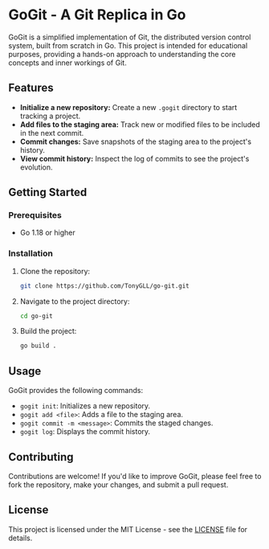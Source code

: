 # GoGit - A Git Replica in Go

GoGit is a simplified implementation of Git, the distributed version control system, built from scratch in Go. This project is intended for educational purposes, providing a hands-on approach to understanding the core concepts and inner workings of Git.

## Features

*   **Initialize a new repository:** Create a new `.gogit` directory to start tracking a project.
*   **Add files to the staging area:** Track new or modified files to be included in the next commit.
*   **Commit changes:** Save snapshots of the staging area to the project's history.
*   **View commit history:** Inspect the log of commits to see the project's evolution.

## Getting Started

### Prerequisites

*   Go 1.18 or higher

### Installation

1.  Clone the repository:
    ```sh
    git clone https://github.com/TonyGLL/go-git.git
    ```
2.  Navigate to the project directory:
    ```sh
    cd go-git
    ```
3.  Build the project:
    ```sh
    go build .
    ```

## Usage

GoGit provides the following commands:

*   `gogit init`: Initializes a new repository.
*   `gogit add <file>`: Adds a file to the staging area.
*   `gogit commit -m <message>`: Commits the staged changes.
*   `gogit log`: Displays the commit history.

## Contributing

Contributions are welcome! If you'd like to improve GoGit, please feel free to fork the repository, make your changes, and submit a pull request.

## License

This project is licensed under the MIT License - see the [LICENSE](LICENSE) file for details.
